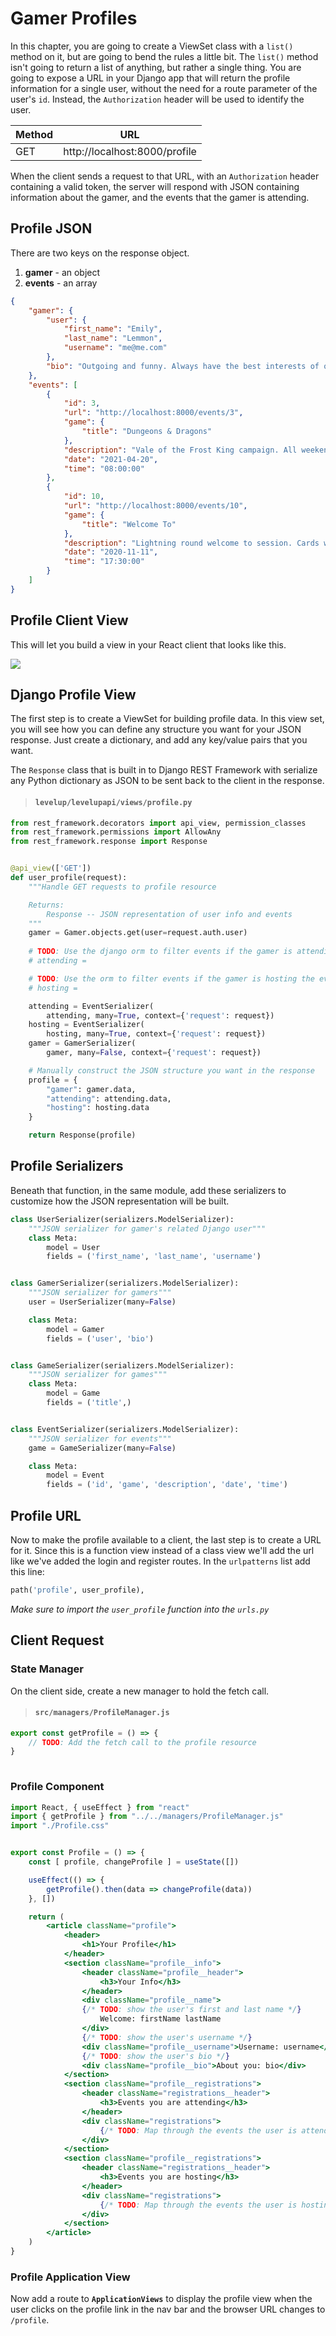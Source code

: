 # Gamer Profiles

In this chapter, you are going to create a ViewSet class with a `list()` method on it, but are going to bend the rules a little bit. The `list()` method isn't going to return a list of anything, but rather a single thing. You are going to expose a URL in your Django app that will return the profile information for a single user, without the need for a route parameter of the user's `id`. Instead, the `Authorization` header will be used to identify the user.

| Method | URL |
|--|--|
| GET | http://localhost:8000/profile |

When the client sends a request to that URL, with an `Authorization` header containing a valid token, the server will respond with JSON containing information about the gamer, and the events that the gamer is attending.

## Profile JSON

There are two keys on the response object.

1. **gamer** - an object
1. **events** - an array

```json
{
    "gamer": {
        "user": {
            "first_name": "Emily",
            "last_name": "Lemmon",
            "username": "me@me.com"
        },
        "bio": "Outgoing and funny. Always have the best interests of other at heart."
    },
    "events": [
        {
            "id": 3,
            "url": "http://localhost:8000/events/3",
            "game": {
                "title": "Dungeons & Dragons"
            },
            "description": "Vale of the Frost King campaign. All weekend.",
            "date": "2021-04-20",
            "time": "08:00:00"
        },
        {
            "id": 10,
            "url": "http://localhost:8000/events/10",
            "game": {
                "title": "Welcome To"
            },
            "description": "Lightning round welcome to session. Cards will be turned every minute. Drinking involved.",
            "date": "2020-11-11",
            "time": "17:30:00"
        }
    ]
}
```

## Profile Client View

This will let you build a view in your React client that looks like this.

![](./images/levelup-profile.png)

## Django Profile View

The first step is to create a ViewSet for building profile data. In this view set, you will see how you can define any structure you want for your JSON response. Just create a dictionary, and add any key/value pairs that you want.

The `Response` class that is built in to Django REST Framework with serialize any Python dictionary as JSON to be sent back to the client in the response.

> #### `levelup/levelupapi/views/profile.py`

```py
from rest_framework.decorators import api_view, permission_classes
from rest_framework.permissions import AllowAny
from rest_framework.response import Response


@api_view(['GET'])
def user_profile(request):
    """Handle GET requests to profile resource

    Returns:
        Response -- JSON representation of user info and events
    """
    gamer = Gamer.objects.get(user=request.auth.user)
    
    # TODO: Use the django orm to filter events if the gamer is attending the event
    # attending = 

    # TODO: Use the orm to filter events if the gamer is hosting the event
    # hosting =

    attending = EventSerializer(
        attending, many=True, context={'request': request})
    hosting = EventSerializer(
        hosting, many=True, context={'request': request})
    gamer = GamerSerializer(
        gamer, many=False, context={'request': request})

    # Manually construct the JSON structure you want in the response
    profile = {
        "gamer": gamer.data,
        "attending": attending.data,
        "hosting": hosting.data
    }

    return Response(profile)
```

## Profile Serializers

Beneath that function, in the same module, add these serializers to customize how the JSON representation will be built.

```py
class UserSerializer(serializers.ModelSerializer):
    """JSON serializer for gamer's related Django user"""
    class Meta:
        model = User
        fields = ('first_name', 'last_name', 'username')


class GamerSerializer(serializers.ModelSerializer):
    """JSON serializer for gamers"""
    user = UserSerializer(many=False)

    class Meta:
        model = Gamer
        fields = ('user', 'bio')


class GameSerializer(serializers.ModelSerializer):
    """JSON serializer for games"""
    class Meta:
        model = Game
        fields = ('title',)


class EventSerializer(serializers.ModelSerializer):
    """JSON serializer for events"""
    game = GameSerializer(many=False)

    class Meta:
        model = Event
        fields = ('id', 'game', 'description', 'date', 'time')
```

## Profile URL

Now to make the profile available to a client, the last step is to create a URL for it. Since this is a function view instead of a class view we'll add the url like we've added the login and register routes. In the `urlpatterns` list add this line:

```py
path('profile', user_profile),
```

_Make sure to import the `user_profile` function into the `urls.py`_


## Client Request


### State Manager

On the client side, create a new manager to hold the fetch call.

> #### `src/managers/ProfileManager.js`

```jsx
export const getProfile = () => {
    // TODO: Add the fetch call to the profile resource
}
    
```

### Profile Component


```jsx
import React, { useEffect } from "react"
import { getProfile } from "../../managers/ProfileManager.js"
import "./Profile.css"


export const Profile = () => {
    const [ profile, changeProfile ] = useState([])

    useEffect(() => {
        getProfile().then(data => changeProfile(data))
    }, [])

    return (
        <article className="profile">
            <header>
                <h1>Your Profile</h1>
            </header>
            <section className="profile__info">
                <header className="profile__header">
                    <h3>Your Info</h3>
                </header>
                <div className="profile__name">
                {/* TODO: show the user's first and last name */}
                    Welcome: firstName lastName
                </div>
                {/* TODO: show the user's username */}
                <div className="profile__username">Username: username</div>
                {/* TODO: show the user's bio */}
                <div className="profile__bio">About you: bio</div>
            </section>
            <section className="profile__registrations">
                <header className="registrations__header">
                    <h3>Events you are attending</h3>
                </header>
                <div className="registrations">
                    {/* TODO: Map through the events the user is attending */}
                </div>
            </section>
            <section className="profile__registrations">
                <header className="registrations__header">
                    <h3>Events you are hosting</h3>
                </header>
                <div className="registrations">
                    {/* TODO: Map through the events the user is hosting */}
                </div>
            </section>
        </article>
    )
}
```

### Profile Application View

Now add a route to **`ApplicationViews`** to display the profile view when the user clicks on the profile link in the nav bar and the browser URL changes to `/profile`.

